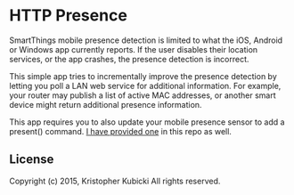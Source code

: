 # HTTP Presence
SmartThings mobile presence detection is limited to what the iOS, Android or Windows app currently reports.  If the user disables their location services, or the app crashes, the presence detection is incorrect.

This simple app tries to incrementally improve the presence detection by letting you poll a LAN web service for additional information.  For example, your router may publish a list of active MAC addresses, or another smart device might return additional presence information. 

This app requires you to also update your mobile presence sensor to add a present() command.  <a href='https://github.com/KristopherKubicki/smartapp-http-presence/blob/master/device-mobile-presence.groovy'>I have provided one</a> in this repo as well. 

License
-------
Copyright (c) 2015, Kristopher Kubicki
All rights reserved.
